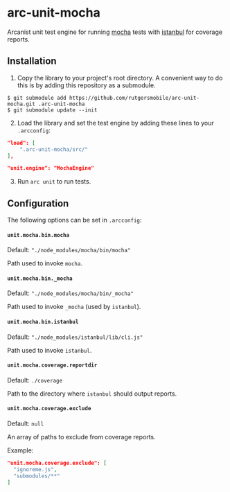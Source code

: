 arc-unit-mocha
==============

Arcanist unit test engine for running [mocha](http://mochajs.org/) tests with
[istanbul](https://github.com/gotwarlost/istanbul/) for coverage reports.

## Installation

1. Copy the library to your project's root directory. A convenient way to do this is by
 adding this repository as a submodule.

 ```console
 $ git submodule add https://github.com/rutgersmobile/arc-unit-mocha.git .arc-unit-mocha
 $ git submodule update --init
 ```

2. Load the library and set the test engine by adding these lines to your `.arcconfig`:
 ```json
 "load": [
     ".arc-unit-mocha/src/"
 ],

 "unit.engine": "MochaEngine"
 ```

3. Run `arc unit` to run tests.


## Configuration
The following options can be set in `.arcconfig`:

#### `unit.mocha.bin.mocha`
Default: `"./node_modules/mocha/bin/mocha"`

Path used to invoke `mocha`.


#### `unit.mocha.bin._mocha`
Default: `"./node_modules/mocha/bin/_mocha"`

Path used to invoke `_mocha` (used by `istanbul`).


#### `unit.mocha.bin.istanbul`
Default: `"./node_modules/istanbul/lib/cli.js"`

Path used to invoke `istanbul`.


#### `unit.mocha.coverage.reportdir`
Default: `./coverage`

Path to the directory where `istanbul` should output reports.


#### `unit.mocha.coverage.exclude`
Default: `null`

An array of paths to exclude from coverage reports.

Example:
```json
"unit.mocha.coverage.exclude": [
  "ignoreme.js",
  "submodules/**"
]
```
